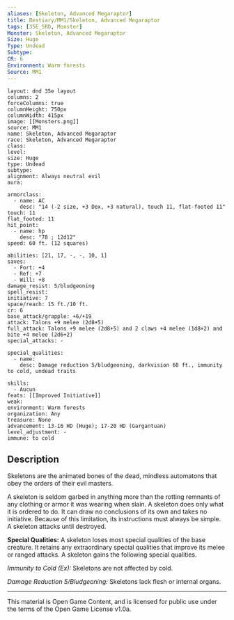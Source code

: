 ```yaml
---
aliases: [Skeleton, Advanced Megaraptor]
title: Bestiary/MM1/Skeleton, Advanced Megaraptor
tags: [35E_SRD, Monster]
Monster: Skeleton, Advanced Megaraptor
Size: Huge
Type: Undead
Subtype: 
CR: 6
Environnent: Warm forests
Source: MM1
---
```


```statblock
layout: dnd 35e layout
columns: 2
forceColumns: true
columnHeight: 750px
columnWidth: 415px
image: [[Monsters.png]]
source: MM1
name: Skeleton, Advanced Megaraptor
race: Skeleton, Advanced Megaraptor
class: 
level: 
size: Huge
type: Undead
subtype: 
alignment: Always neutral evil
aura: 

armorclass:
  - name: AC
    desc: "14 (-2 size, +3 Dex, +3 natural), touch 11, flat-footed 11"
touch: 11
flat_footed: 11
hit_point:
  - name: hp
    desc: "78 ; 12d12"
speed: 60 ft. (12 squares)

abilities: [21, 17, -, -, 10, 1]
saves:
  - Fort: +4
  - Ref: +7
  - Will: +8
damage_resist: 5/bludgeoning
spell_resist: 
initiative: 7
space/reach: 15 ft./10 ft.
cr: 6
base_attack/grapple: +6/+19
attack: Talons +9 melee (2d8+5)
full_attack: Talons +9 melee (2d8+5) and 2 claws +4 melee (1d8+2) and bite +4 melee (2d6+2)
special_attacks: -

special_qualities:
  - name: 
    desc: Damage reduction 5/bludgeoning, darkvision 60 ft., immunity to cold, undead traits

skills:
  - Aucun
feats: [[Improved Initiative]]
weak: 
environment: Warm forests
organization: Any
treasure: None
advancement: 13-16 HD (Huge); 17-20 HD (Gargantuan)
level_adjustment: -
immune: to cold
```

## Description

<p>Skeletons are the animated bones of the dead, mindless automatons that obey the orders of their evil masters.</p>
<p>A skeleton is seldom garbed in anything more than the rotting remnants of any clothing or armor it was wearing when slain. A skeleton does only what it is ordered to do. It can draw no conclusions of its own and takes no initiative. Because of this limitation, its instructions must always be simple. A skeleton attacks until destroyed.</p>
<p>
            <b>Special Qualities:</b> A skeleton loses most special qualities of the base creature. It retains any extraordinary special qualities that improve its melee or ranged attacks. A skeleton gains the following special qualities.</p>
<p>
            <i>Immunity to Cold (Ex):</i> Skeletons are not affected by cold.</p>
<p>
            <i>Damage Reduction 5/Bludgeoning:</i> Skeletons lack flesh or internal organs.</p>

---

This material is Open Game Content, and is licensed for public use under
the terms of the Open Game License v1.0a.
